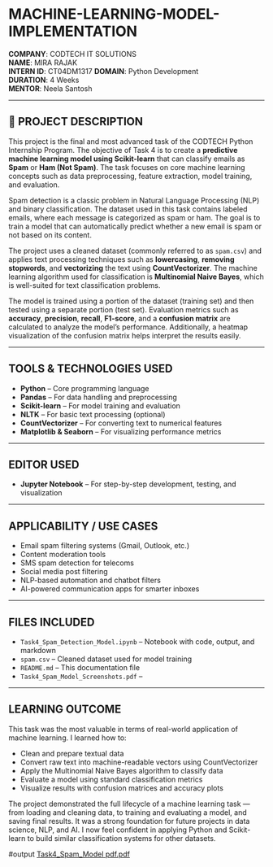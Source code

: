 # MACHINE-LEARNING-MODEL-IMPLEMENTATION

**COMPANY**: CODTECH IT SOLUTIONS  
**NAME**: MIRA RAJAK  
**INTERN ID**: CT04DM1317
**DOMAIN**: Python Development  
**DURATION**: 4 Weeks  
**MENTOR**: Neela Santosh  

---

## 📌 PROJECT DESCRIPTION

This project is the final and most advanced task of the CODTECH Python Internship Program. The objective of Task 4 is to create a **predictive machine learning model using Scikit-learn** that can classify emails as **Spam** or **Ham (Not Spam)**. The task focuses on core machine learning concepts such as data preprocessing, feature extraction, model training, and evaluation.

Spam detection is a classic problem in Natural Language Processing (NLP) and binary classification. The dataset used in this task contains labeled emails, where each message is categorized as spam or ham. The goal is to train a model that can automatically predict whether a new email is spam or not based on its content.

The project uses a cleaned dataset (commonly referred to as `spam.csv`) and applies text processing techniques such as **lowercasing**, **removing stopwords**, and **vectorizing** the text using **CountVectorizer**. The machine learning algorithm used for classification is **Multinomial Naive Bayes**, which is well-suited for text classification problems.

The model is trained using a portion of the dataset (training set) and then tested using a separate portion (test set). Evaluation metrics such as **accuracy**, **precision**, **recall**, **F1-score**, and a **confusion matrix** are calculated to analyze the model’s performance. Additionally, a heatmap visualization of the confusion matrix helps interpret the results easily.

---

##  TOOLS & TECHNOLOGIES USED

- **Python** – Core programming language  
- **Pandas** – For data handling and preprocessing  
- **Scikit-learn** – For model training and evaluation  
- **NLTK** – For basic text processing (optional)  
- **CountVectorizer** – For converting text to numerical features  
- **Matplotlib & Seaborn** – For visualizing performance metrics  

---

##  EDITOR USED

- **Jupyter Notebook** – For step-by-step development, testing, and visualization   

---

##  APPLICABILITY / USE CASES

-  Email spam filtering systems (Gmail, Outlook, etc.)  
-  Content moderation tools  
-  SMS spam detection for telecoms  
-  Social media post filtering  
-  NLP-based automation and chatbot filters  
-  AI-powered communication apps for smarter inboxes  

---

##  FILES INCLUDED

- `Task4_Spam_Detection_Model.ipynb` – Notebook with code, output, and markdown  
- `spam.csv` – Cleaned dataset used for model training  
- `README.md` – This documentation file  
-  `Task4_Spam_Model_Screenshots.pdf` – 

---

## LEARNING OUTCOME

This task was the most valuable in terms of real-world application of machine learning. I learned how to:
- Clean and prepare textual data
- Convert raw text into machine-readable vectors using CountVectorizer
- Apply the Multinomial Naive Bayes algorithm to classify data
- Evaluate a model using standard classification metrics
- Visualize results with confusion matrices and accuracy plots

The project demonstrated the full lifecycle of a machine learning task — from loading and cleaning data, to training and evaluating a model, and saving final results. It was a strong foundation for future projects in data science, NLP, and AI. I now feel confident in applying Python and Scikit-learn to build similar classification systems for other datasets.

#output
[Task4_Spam_Model pdf.pdf](https://github.com/user-attachments/files/20747001/Task4_Spam_Model.pdf.pdf)
